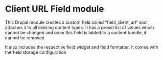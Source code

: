 # Client URL Field module

This Drupal module creates a custom field called "field_client_url" and attaches
it to all existing content types. It has a preset list of values which cannot be
changed and once this field is added to a content bundle, it cannot be removed.

It also includes the respective field widget and field formatter. It comes with
the field storage configuration.
